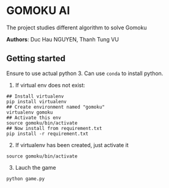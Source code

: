# GOMOKU AI

The project studies different algorithm to solve Gomoku

**Authors**: Duc Hau NGUYEN, Thanh Tung VU

## Getting started

Ensure to use actual python 3. Can use `conda` to install python.
1. If virtual env does not exist:
```
## Install virtualenv
pip install virtualenv
## Create environment named "gomoku"
virtualenv gomoku
## Activate this env
source gomoku/bin/activate
## Now install from requirement.txt
pip install -r requirement.txt
```

2. If virtualenv has been created, just activate it
```
source gomoku/bin/activate
```

3. Lauch the game
```
python game.py
```
